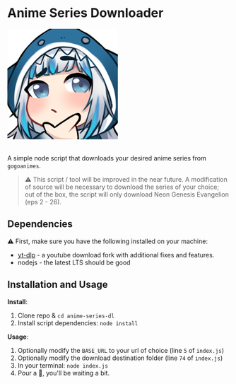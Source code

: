 Anime Series Downloader
=======================

<img src="./git-images/anime.png" alt="anime-doko" width="250" height="250">
<br />
<br />

A simple node script that downloads your desired anime series from `gogoanimes`.

> :warning: This script / tool will be improved in the near future. A modification of
> source will be necessary to download the series of your choice; out of the box, the
> script will only download Neon Genesis Evangelion (eps 2 - 26).

## Dependencies

:warning: First, make sure you have the following installed on your machine:
* [yt-dlp](https://github.com/yt-dlp/yt-dlp) - a youtube download fork with additional fixes and features.
* nodejs - the latest LTS should be good

## Installation and Usage

**Install**:
1. Clone repo & `cd anime-series-dl`
2. Install script dependencies: `node install`

**Usage**:
1. Optionally modify the `BASE_URL` to your url of choice (line `5` of `index.js`)
2. Optionally modify the download destination folder (line `74` of `index.js`)
3. In your terminal: `node index.js`
4. Pour a :beer:, you'll be waiting a bit.
